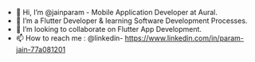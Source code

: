 - 👋 Hi, I’m @jainparam - Mobile Application Developer at Aural.
- 🌱 I’m a Flutter Developer & learning Software Development Processes. 
- 💞️ I’m looking to collaborate on Flutter App Development.
- 📫 How to reach me : @linkedin- https://www.linkedin.com/in/param-jain-77a081201

<!---
jainparam/jainparam is a ✨ special ✨ repository because its `README.md` (this file) appears on your GitHub profile.
You can click the Preview link to take a look at your changes.
--->
